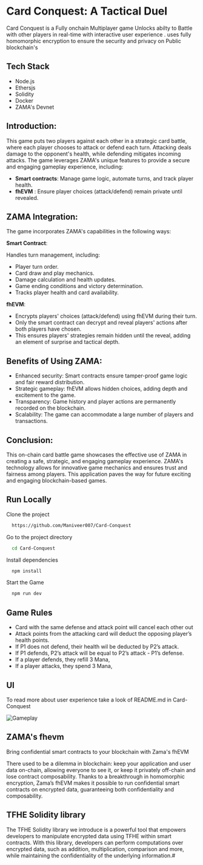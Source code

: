 
# Card Conquest: A Tactical Duel

Card Conquest is a Fully onchain Multiplayer game Unlocks abilty to Battle with other players in real-time with interactive user experience . uses fully homomorphic encryption to ensure the security and privacy on Public blockchain's




## Tech Stack


- Node.js
- Ethersjs
- Solidity
- Docker
- ZAMA's Devnet

## Introduction:

This game puts two players against each other in a strategic card battle, where each player chooses to attack or defend each turn. Attacking deals damage to the opponent's health, while defending mitigates incoming attacks. The game leverages ZAMA's unique features to provide a secure and engaging gameplay experience, including:

 - **Smart contracts**: Manage game logic, automate turns, and track player health.
 - **fhEVM** : Ensure player choices (attack/defend) remain private until revealed.



## ZAMA Integration:

The game incorporates ZAMA's capabilities in the following ways:

**Smart Contract**:

Handles turn management, including:
 - Player turn order.
 - Card draw and play mechanics.
 - Damage calculation and health updates.
 - Game ending conditions and victory determination.
- Tracks player health and card availability.

**fhEVM**:

- Encrypts players' choices (attack/defend) using fhEVM during their turn.
- Only the smart contract can decrypt and reveal players' actions after both players have chosen.
- This ensures players' strategies remain hidden until the reveal, adding an element of surprise and tactical depth.


## Benefits of Using ZAMA:

- Enhanced security: Smart contracts ensure tamper-proof game logic and fair reward distribution.
- Strategic gameplay: fhEVM allows hidden choices, adding depth and excitement to the game.
- Transparency: Game history and player actions are permanently recorded on the blockchain.
- Scalability: The game can accommodate a large number of players and transactions.

## Conclusion:

This on-chain card battle game showcases the effective use of ZAMA in creating a safe, strategic, and engaging gameplay experience. ZAMA's technology allows for innovative game mechanics and ensures trust and fairness among players. This application paves the way for future exciting and engaging blockchain-based games.
## Run Locally

Clone the project

```bash
  https://github.com/Maniveer007/Card-Conquest
```

Go to the project directory

```bash
  cd Card-Conquest
```

Install dependencies

```bash
  npm install
```

Start the Game

```bash
  npm run dev
```




## Game Rules


- Card with the same defense and attack point will cancel each other out
 - Attack points from the attacking card will deduct the opposing player’s health points.
  - If P1 does not defend, their health wil be deducted by P2’s attack.
 - If P1 defends, P2’s attack will be equal to P2’s attack - P1’s defense.
 - If a player defends, they refill 3 Mana,
 - If a player attacks, they spend 3 Mana,


 
## UI

To read more about user experience take a look of README.md in Card-Conquest
 

![Gameplay](https://i.ibb.co/27D9SDT/l.png)




## ZAMA's fhevm


Bring confidential smart contracts to your blockchain with Zama's fhEVM

There used to be a dilemma in blockchain: keep your application and user data on-chain, allowing everyone to see it, or keep it privately off-chain and lose contract composability. Thanks to a breakthrough in homomorphic encryption, Zama’s fhEVM makes it possible to run confidential smart contracts on encrypted data, guaranteeing both confidentiality and composability.


## TFHE Solidity library

The TFHE Solidity library we introduce is a powerful tool that empowers developers to manipulate encrypted data using TFHE within smart contracts. With this library, developers can perform computations over encrypted data, such as addition, multiplication, comparison and more, while maintaining the confidentiality of the underlying information.#
